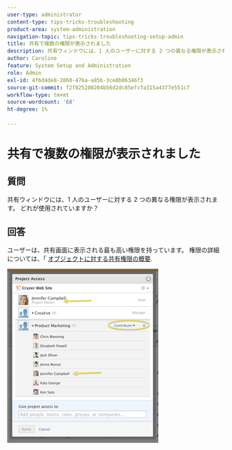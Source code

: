 ```yaml
---
user-type: administrator
content-type: tips-tricks-troubleshooting
product-area: system-administration
navigation-topic: tips-tricks-troubleshooting-setup-admin
title: 共有で複数の権限が表示されました
description: 共有ウィンドウには、1 人のユーザーに対する 2 つの異なる権限が表示されます。 どれが使用されていますか？
author: Caroline
feature: System Setup and Administration
role: Admin
exl-id: 4f6d4de8-2860-476a-a85b-3ce8b86346f3
source-git-commit: f2f825280204b56d2dc85efc7a315a4377e551c7
workflow-type: tm+mt
source-wordcount: '68'
ht-degree: 1%

---
```


# 共有で複数の権限が表示されました

## 質問

共有ウィンドウには、1 人のユーザーに対する 2 つの異なる権限が表示されます。 どれが使用されていますか？

## 回答

ユーザーは、共有画面に表示される最も高い権限を持っています。 権限の詳細については、「 [オブジェクトに対する共有権限の概要](../../workfront-basics/grant-and-request-access-to-objects/sharing-permissions-on-objects-overview.md).

![](assets/screen-shot-2014-03-19-at-3.36.28-pm-350x403.png)
